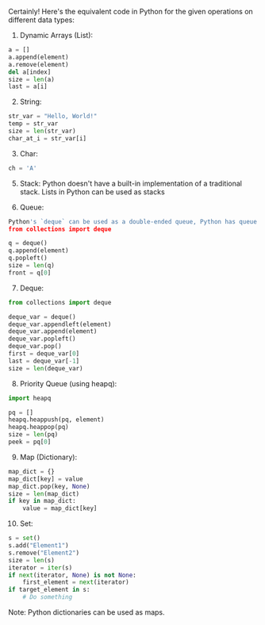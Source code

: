 Certainly! Here's the equivalent code in Python for the given operations on different data types:


1. Dynamic Arrays (List):
```python
a = []
a.append(element)
a.remove(element)
del a[index]
size = len(a)
last = a[i]
```

2. String:
```python
str_var = "Hello, World!"
temp = str_var
size = len(str_var)
char_at_i = str_var[i]
```

3. Char:
```python
ch = 'A'
```

5. Stack:
Python doesn't have a built-in implementation of a traditional stack. Lists in Python can be used as stacks

6. Queue:

```python
Python's `deque` can be used as a double-ended queue, Python has queue but its more for complicated task not used for DSA
from collections import deque

q = deque()
q.append(element)
q.popleft()
size = len(q)
front = q[0]
```

7. Deque:
```python
from collections import deque

deque_var = deque()
deque_var.appendleft(element)
deque_var.append(element)
deque_var.popleft()
deque_var.pop()
first = deque_var[0]
last = deque_var[-1]
size = len(deque_var)
```

8. Priority Queue (using heapq):
```python
import heapq

pq = []
heapq.heappush(pq, element)
heapq.heappop(pq)
size = len(pq)
peek = pq[0]
```

9. Map (Dictionary):
```python
map_dict = {}
map_dict[key] = value
map_dict.pop(key, None)
size = len(map_dict)
if key in map_dict:
    value = map_dict[key]
```

10. Set:
```python
s = set()
s.add("Element1")
s.remove("Element2")
size = len(s)
iterator = iter(s)
if next(iterator, None) is not None:
    first_element = next(iterator)
if target_element in s:
    # Do something
```

Note: Python dictionaries can be used as maps.
